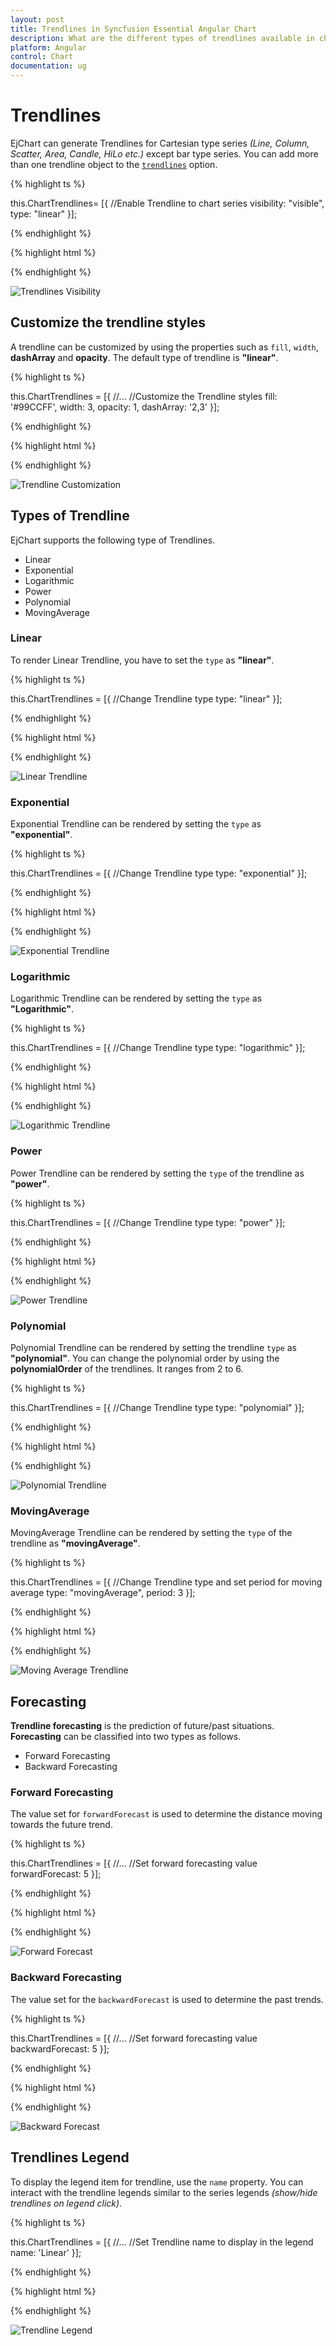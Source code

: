 ```yaml
---
layout: post
title: Trendlines in Syncfusion Essential Angular Chart
description: What are the different types of trendlines available in chart.
platform: Angular
control: Chart
documentation: ug
---
```


# Trendlines

EjChart can generate Trendlines for Cartesian type series *(Line, Column, Scatter, Area, Candle, HiLo etc.)* except bar type series. You can add more than one trendline object to the [`trendlines`](../api/ejchart#members:series-trendlines) option.

{% highlight ts %}

this.ChartTrendlines= [{
     //Enable Trendline to chart series
     visibility: "visible", type: "linear"
   }];

{% endhighlight %}

{% highlight html %}

<ej-chart id="chartcontainer">
    <e-seriescollection>
        <e-series [trendlines]="ChartTrendlines"> 		
		</e-series>		
    </e-seriescollection>
</ej-chart>

{% endhighlight %}

![Trendlines Visibility](Trendlines_images/Trendlines_img1.png)


## Customize the trendline styles

A trendline can be customized by using the properties such as `fill`, `width`, **dashArray** and **opacity**. The default type of trendline is **"linear"**.

{% highlight ts %}

this.ChartTrendlines = [{
    //...
    //Customize the Trendline styles
    fill: '#99CCFF', width: 3, opacity: 1, dashArray: '2,3'
}];

{% endhighlight %}

{% highlight html %}

<ej-chart id="chartcontainer">
    <e-seriescollection>
        <e-series [trendlines]="ChartTrendlines"> 		
		</e-series>		
    </e-seriescollection>
</ej-chart>

{% endhighlight %}

![Trendline Customization](Trendlines_images/Trendlines_img2.png)



## Types of Trendline

EjChart supports the following type of Trendlines.

* Linear
* Exponential
* Logarithmic
* Power 
* Polynomial
* MovingAverage

### Linear

To render Linear Trendline, you have to set the `type` as **"linear"**. 

{% highlight ts %}

this.ChartTrendlines = [{
    //Change Trendline type
    type: "linear"
}];

{% endhighlight %}

{% highlight html %}

<ej-chart id="chartcontainer">
    <e-seriescollection>
        <e-series [trendlines]="ChartTrendlines"> 		
		</e-series>		
    </e-seriescollection>
</ej-chart>

{% endhighlight %}

![Linear Trendline](Trendlines_images/Trendlines_img3.png)


### Exponential

Exponential Trendline can be rendered by setting the `type` as **"exponential"**. 

{% highlight ts %}

this.ChartTrendlines = [{
    //Change Trendline type
    type: "exponential"
}];

{% endhighlight %}

{% highlight html %}

<ej-chart id="chartcontainer">
    <e-seriescollection>
        <e-series [trendlines]="ChartTrendlines"> 		
		</e-series>		
    </e-seriescollection>
</ej-chart>

{% endhighlight %}


![Exponential Trendline](Trendlines_images/Trendlines_img4.png)


### Logarithmic

Logarithmic Trendline can be rendered by setting the `type` as **"Logarithmic"**.  

{% highlight ts %}

this.ChartTrendlines = [{
    //Change Trendline type
    type: "logarithmic"
}];

{% endhighlight %}

{% highlight html %}

<ej-chart id="chartcontainer">
    <e-seriescollection>
        <e-series [trendlines]="ChartTrendlines"> 		
		</e-series>		
    </e-seriescollection>
</ej-chart>

{% endhighlight %}


![Logarithmic Trendline](Trendlines_images/Trendlines_img5.png)


### Power

Power Trendline can be rendered by setting the `type` of the trendline as **"power"**. 

{% highlight ts %}

this.ChartTrendlines = [{
    //Change Trendline type
    type: "power"
}];

{% endhighlight %}

{% highlight html %}

<ej-chart id="chartcontainer">
    <e-seriescollection>
        <e-series [trendlines]="ChartTrendlines"> 		
		</e-series>		
    </e-seriescollection>
</ej-chart>

{% endhighlight %}


![Power Trendline](Trendlines_images/Trendlines_img6.png)


### Polynomial

Polynomial Trendline can be rendered by setting the trendline `type` as **"polynomial"**.  You can change the polynomial order by using the **polynomialOrder** of the trendlines. It ranges from 2 to 6.

{% highlight ts %}

this.ChartTrendlines = [{
    //Change Trendline type
    type: "polynomial"
}];

{% endhighlight %}

{% highlight html %}

<ej-chart id="chartcontainer">
    <e-seriescollection>
        <e-series [trendlines]="ChartTrendlines"> 		
		</e-series>		
    </e-seriescollection>
</ej-chart>

{% endhighlight %}


![Polynomial Trendline](Trendlines_images/Trendlines_img7.png)



### MovingAverage

MovingAverage Trendline can be rendered by setting the `type` of the trendline as **"movingAverage"**. 

{% highlight ts %}

this.ChartTrendlines = [{
    //Change Trendline type and set period for moving average
    type: "movingAverage", period: 3
}];

{% endhighlight %}

{% highlight html %}

<ej-chart id="chartcontainer">
    <e-seriescollection>
        <e-series [trendlines]="ChartTrendlines"> 		
		</e-series>		
    </e-seriescollection>
</ej-chart>

{% endhighlight %}

![Moving Average Trendline](Trendlines_images/Trendlines_img8.png)

## Forecasting

**Trendline forecasting** is the prediction of future/past situations.  **Forecasting** can be classified into two types as follows.

  * Forward Forecasting
  * Backward Forecasting

### Forward Forecasting

The value set for `forwardForecast` is used to determine the distance moving towards the future trend.

{% highlight ts %}

this.ChartTrendlines = [{
    //...
    //Set forward forecasting value
    forwardForecast: 5
}];

{% endhighlight %}

{% highlight html %}

<ej-chart id="chartcontainer">
    <e-seriescollection>
        <e-series [trendlines]="ChartTrendlines"> 		
		</e-series>		
    </e-seriescollection>
</ej-chart>

{% endhighlight %}

![Forward Forecast](Trendlines_images/Trendlines_img9.png)



### Backward Forecasting

The value set for the `backwardForecast` is used to determine the past trends.

{% highlight ts %}

this.ChartTrendlines = [{
    //...
    //Set forward forecasting value
    backwardForecast: 5
}];

{% endhighlight %}

{% highlight html %}

<ej-chart id="chartcontainer">
    <e-seriescollection>
        <e-series [trendlines]="ChartTrendlines"> 		
		</e-series>		
    </e-seriescollection>
</ej-chart>

{% endhighlight %}

![Backward Forecast](Trendlines_images/Trendlines_img10.png)


## Trendlines Legend

To display the legend item for trendline, use the `name` property. You can interact with the trendline legends similar to the series legends *(show/hide trendlines on legend click)*.  

{% highlight ts %}

this.ChartTrendlines = [{
    //...
    //Set Trendline name to display in the legend
    name: 'Linear'
}];

{% endhighlight %}

{% highlight html %}

<ej-chart id="chartcontainer">
    <e-seriescollection>
        <e-series [trendlines]="ChartTrendlines"> 		
		</e-series>		
    </e-seriescollection>
</ej-chart>

{% endhighlight %}

![Trendline Legend](Trendlines_images/Trendlines_img11.png)
